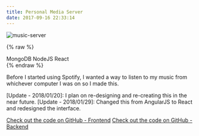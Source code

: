```yaml
---
title: Personal Media Server
date: 2017-09-16 22:33:14
---
```


![music-server](https://user-images.githubusercontent.com/6892666/35500577-e9ecac4e-04a4-11e8-807c-17883d187875.gif)

{% raw %}
<div class="post-tags">
      <span class="tagname">MongoDB</span>
      <span class="tagname">NodeJS</span>
      <span class="tagname">React</span>
</div>
{% endraw %}

Before I started using Spotify, I wanted a way to listen to my music from whichever computer I was on so I made this.

[Update - 2018/01/20]: I plan on re-designing and re-creating this in the near future.
[Update - 2018/01/29]: Changed this from AngularJS to React and redesigned the interface.

[Check out the code on GitHub - Frontend](https://github.com/stemmlerjs/my-music-player)
[Check out the code on GitHub - Backend](https://github.com/stemmlerjs/my-music-player-backend)